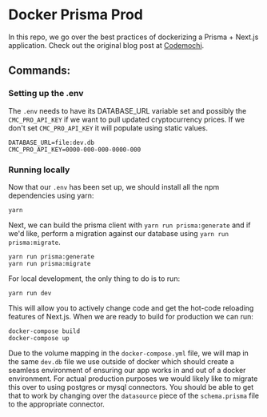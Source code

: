 # Docker Prisma Prod

In this repo, we go over the best practices of dockerizing a Prisma + Next.js application. Check out the original blog post at [Codemochi](https://codemochi.com).

## Commands:

### Setting up the .env

The `.env` needs to have its DATABASE_URL variable set and possibly the `CMC_PRO_API_KEY` if we want to pull updated cryptocurrency prices. If we don't set `CMC_PRO_API_KEY` it will populate using static values.

```.env
DATABASE_URL=file:dev.db
CMC_PRO_API_KEY=0000-000-000-0000-000
```

### Running locally

Now that our `.env` has been set up, we should install all the npm dependencies using yarn:

```
yarn
```

Next, we can build the prisma client with `yarn run prisma:generate` and if we'd like, perform a migration against our database using `yarn run prisma:migrate`.

```
yarn run prisma:generate
yarn run prisma:migrate
```

For local development, the only thing to do is to run:

```
yarn run dev
```

This will allow you to actively change code and get the hot-code reloading features of Next.js. When we are ready to build for production we can run:

```
docker-compose build
docker-compose up
```

Due to the volume mapping in the `docker-compose.yml` file, we will map in the same `dev.db` file we use outside of docker which should create a seamless environment of ensuring our app works in and out of a docker environment. For actual production purposes we would likely like to migrate this over to using postgres or mysql connectors. You should be able to get that to work by changing over the `datasource` piece of the `schema.prisma` file to the appropriate connector.
